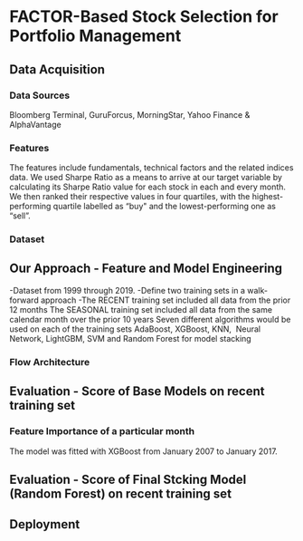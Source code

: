 # FACTOR-Based Stock Selection for Portfolio Management

## Data Acquisition

### Data Sources

Bloomberg Terminal, GuruForcus, MorningStar, Yahoo Finance & AlphaVantage

### Features

The features include fundamentals, technical factors and the related indices data.
We used Sharpe Ratio as a means to arrive at our target variable by calculating its Sharpe Ratio value for each stock in each and every month. We then ranked their respective values in four quartiles, with the highest-performing quartile labelled as “buy" and the lowest-performing one as “sell”.


### Dataset

## Our Approach - Feature and Model Engineering

-Dataset from 1999 through 2019.
-Define two training sets in a walk-forward approach
-The RECENT training set included all data from the prior 12 months
The SEASONAL training set included all data from the same calendar month over the prior 10 years
 Seven different algorithms would be used on each of the training sets
AdaBoost, XGBoost, KNN,  Neural Network, LightGBM, SVM and Random Forest for model stacking

### Flow Architecture

## Evaluation - Score of Base Models on recent training set

### Feature Importance of a particular month

The model was fitted with XGBoost from January 2007 to January 2017.


## Evaluation - Score of Final Stcking Model (Random Forest) on recent training set


## Deployment



